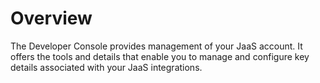 # Overview

The Developer Console provides management of your JaaS account. It offers the tools and details that enable you to manage and configure key details associated with your JaaS integrations.
